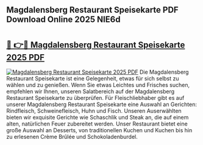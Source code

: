 ## Magdalensberg Restaurant Speisekarte PDF Download Online 2025 NIE6d

# <h2><a href="http://gccutt3.nevu.top/?p=Magdalensberg+Restaurant+Speisekarte">🔗 👉🔴 Magdalensberg Restaurant Speisekarte 2025 PDF</a></h2>

[![Magdalensberg Restaurant Speisekarte 2025 PDF](https://i.imgur.com/dBaPXMq.png)](http://gccutt3.nevu.top/?p=Magdalensberg+Restaurant+Speisekarte)
Die Magdalensberg Restaurant Speisekarte ist eine Gelegenheit, etwas für sich selbst zu wählen und zu genießen. Wenn Sie etwas Leichtes und Frisches suchen, empfehlen wir Ihnen, unseren Salatbereich auf der Magdalensberg Restaurant Speisekarte zu überprüfen. Für Fleischliebhaber gibt es auf unserer Magdalensberg Restaurant Speisekarte eine Auswahl an Gerichten: Rindfleisch, Schweinefleisch, Huhn und Fisch. Unseren Auserwählten bieten wir exquisite Gerichte wie Schaschlik und Steak an, die auf einem alten, natürlichen Feuer zubereitet werden. Unser Restaurant bietet eine große Auswahl an Desserts, von traditionellen Kuchen und Kuchen bis hin zu erlesenen Crème Brûlée und Schokoladenburdel.
